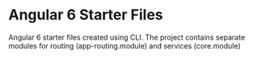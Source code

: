 # Angular 6 Starter Files
Angular 6 starter files created using CLI. The project contains separate modules for routing (app-routing.module) and services (core.module)
